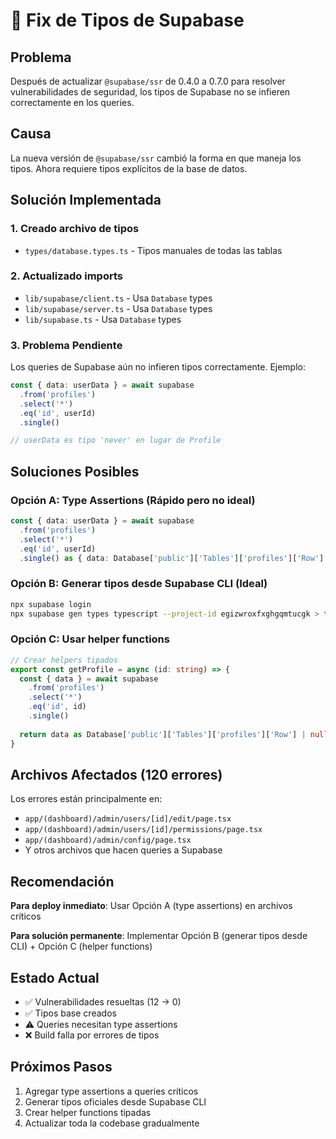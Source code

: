 # 🔧 Fix de Tipos de Supabase

## Problema

Después de actualizar `@supabase/ssr` de 0.4.0 a 0.7.0 para resolver vulnerabilidades de seguridad, los tipos de Supabase no se infieren correctamente en los queries.

## Causa

La nueva versión de `@supabase/ssr` cambió la forma en que maneja los tipos. Ahora requiere tipos explícitos de la base de datos.

## Solución Implementada

### 1. Creado archivo de tipos
- `types/database.types.ts` - Tipos manuales de todas las tablas

### 2. Actualizado imports
- `lib/supabase/client.ts` - Usa `Database` types
- `lib/supabase/server.ts` - Usa `Database` types  
- `lib/supabase.ts` - Usa `Database` types

### 3. Problema Pendiente

Los queries de Supabase aún no infieren tipos correctamente. Ejemplo:

```typescript
const { data: userData } = await supabase
  .from('profiles')
  .select('*')
  .eq('id', userId)
  .single()

// userData es tipo 'never' en lugar de Profile
```

## Soluciones Posibles

### Opción A: Type Assertions (Rápido pero no ideal)
```typescript
const { data: userData } = await supabase
  .from('profiles')
  .select('*')
  .eq('id', userId)
  .single() as { data: Database['public']['Tables']['profiles']['Row'] | null }
```

### Opción B: Generar tipos desde Supabase CLI (Ideal)
```bash
npx supabase login
npx supabase gen types typescript --project-id egizwroxfxghgqmtucgk > types/supabase.ts
```

### Opción C: Usar helper functions
```typescript
// Crear helpers tipados
export const getProfile = async (id: string) => {
  const { data } = await supabase
    .from('profiles')
    .select('*')
    .eq('id', id)
    .single()
  
  return data as Database['public']['Tables']['profiles']['Row'] | null
}
```

## Archivos Afectados (120 errores)

Los errores están principalmente en:
- `app/(dashboard)/admin/users/[id]/edit/page.tsx`
- `app/(dashboard)/admin/users/[id]/permissions/page.tsx`
- `app/(dashboard)/admin/config/page.tsx`
- Y otros archivos que hacen queries a Supabase

## Recomendación

**Para deploy inmediato**: Usar Opción A (type assertions) en archivos críticos

**Para solución permanente**: Implementar Opción B (generar tipos desde CLI) + Opción C (helper functions)

## Estado Actual

- ✅ Vulnerabilidades resueltas (12 → 0)
- ✅ Tipos base creados
- ⚠️ Queries necesitan type assertions
- ❌ Build falla por errores de tipos

## Próximos Pasos

1. Agregar type assertions a queries críticos
2. Generar tipos oficiales desde Supabase CLI
3. Crear helper functions tipadas
4. Actualizar toda la codebase gradualmente
